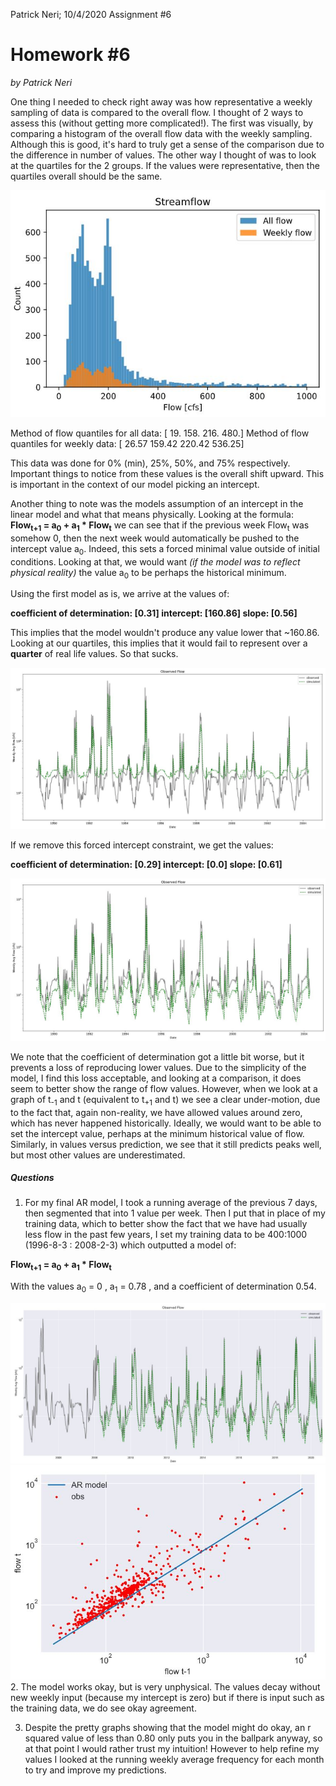 Patrick Neri; 10/4/2020 Assignment #6

# Homework #6
*by Patrick Neri*

One thing I needed to check right away was how representative a weekly sampling of data is compared to the overall flow.
I thought of 2 ways to assess this (without getting more complicated!). The first was visually, by comparing a histogram
of the overall flow data with the weekly sampling. Although this is good, it's hard to truly get a sense of the comparison
due to the difference in number of values. The other way I thought of was to look at the quartiles for the 2 groups. If the
values were representative, then the quartiles overall should be the same.

![Histogram of weekly vs historical flow](assets/Neri_HW6-7b115265.JPG)

Method of flow quantiles for all data: [ 19. 158. 216. 480.]
Method of flow quantiles for weekly data: [ 26.57 159.42 220.42 536.25]

This data was done for 0% (min), 25%, 50%, and 75% respectively. Important things to notice from these values is the overall
shift upward. This is important in the context of our model picking an intercept.

Another thing to note was the models assumption of an intercept in the linear model and what that means physically.
Looking at the formula: **Flow<sub>t+1</sub> = a<sub>0</sub> + a<sub>1</sub> * Flow<sub>t</sub>** we can see that if the previous week Flow<sub>t</sub> was somehow 0, then the next week would automatically be pushed to the intercept value a<sub>0</sub>. Indeed, this sets a forced minimal value outside of initial conditions. Looking at that, we would want _(if the model was to reflect physical reality)_ the value a<sub>0</sub> to be perhaps the historical minimum.

Using the first model as is, we arrive at the values of:

**coefficient of determination: [0.31] intercept: [160.86] slope: [0.56]**

This implies that the model wouldn't produce any value lower that ~160.86. Looking at our quartiles, this implies that it would fail to represent over a **quarter** of real life values. So that sucks.

![OG Model with intercept 160.86](assets/Neri_HW6-c5f9aba2.JPG)

If we remove this forced intercept constraint, we get the values:

**coefficient of determination: [0.29] intercept: [0.0] slope: [0.61]**

![OG Model with intercept 0](assets/Neri_HW6-9c0d4d7c.JPG)

We note that the coefficient of determination got a little bit worse, but it prevents a loss of reproducing lower values. Due to the simplicity of the model, I find this loss acceptable, and looking at a comparison, it does seem to better show the range of flow values. However, when we look at a graph of t<sub>-1</sub> and t (equivalent to t<sub>+1</sub> and t) we see a clear under-motion, due to the fact that, again non-reality, we have allowed values around zero, which has never happened historically. Ideally, we would want to be able to set the intercept value, perhaps at the minimum historical value of flow. Similarly, in values versus prediction, we see that it still predicts peaks well, but most other values are underestimated.

##### Questions
1.  For my final AR model, I took a running average of the previous 7 days, then segmented that into 1 value per week. Then I put that in place of my training data, which to better show the fact that we have had usually less flow in the past few years, I set my training data to be 400:1000 (1996-8-3 : 2008-2-3) which outputted a model of:

**Flow<sub>t+1</sub> = a<sub>0</sub> + a<sub>1</sub> * Flow<sub>t</sub>**

With the values a<sub>0</sub> = 0 , a<sub>1</sub> = 0.78 , and a coefficient of determination 0.54.

![](assets/Neri_HW6-126e1ec7.JPG)
![](assets/Neri_HW6-98b230a5.JPG)
2.  The model works okay, but is very unphysical. The values decay without new weekly input (because my intercept is zero) but if there is input such as the training data, we do see okay agreement.

3.  Despite the pretty graphs showing that the model might do okay, an r squared value of less than 0.80 only puts you in the ballpark anyway, so at that point I would rather trust my intuition! However to help refine my values I looked at the running weekly average frequency for each month to try and improve my predictions.
